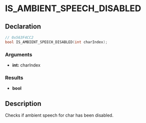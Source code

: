 # IS_AMBIENT_SPEECH_DISABLED

## Declaration
```cpp
// 0x563F4CC2
bool IS_AMBIENT_SPEECH_DISABLED(int charIndex);
```

### Arguments
- **int:** charIndex

### Results
- **bool**

## Description
Checks if ambient speech for char has been disabled.